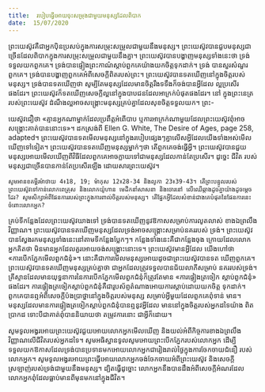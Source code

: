 ```yaml
---
title:  របៀបធ្វើអោយចុះសម្រុងជាមួយមនុស្សដែលពិបាក
date:  15/07/2020
---
```


ព្រះយេស៊ូវគឺជាអ្នកបុិនប្រសប់ក្នុងការសម្រុះសម្រួលជាមួយនឹងមនុស្ស។ ព្រះយេស៊ូវបានជួបមនុស្សជាច្រើនដែលពិបាកក្នុងការសម្រុះសម្រួលជាមួយនឹងគ្នា។ ព្រះយេស៊ូវបានបង្ហាញមនុស្សទាំងនេះថា ទ្រង់ទទួលយកពួកគេ។ ទ្រង់បានផ្ទៀងព្រះកាណ៌ស្តាប់ពួកគេយ៉ាងយកចិត្តទុកដាក់។ ទ្រង់ បានសួរសំណួរពួកគេ។ ទ្រង់បានបង្ហាញពួកគេអំពីសេចក្តីពិតរបស់ព្រះ។ ព្រះយេស៊ូវបានទតឃើញនៅក្នុងចិត្តរបស់មនុស្ស។ ទ្រង់បានទតឃើញថា សូម្បីតែមនុស្សដែលមានចិត្តរឹងទទឹងក៏ចង់បានអ្វីដែល ល្អប្រសើរផងដែរ។ ព្រះយេស៊ូវក៏ទតឃើញសេចក្តីល្អនៅក្នុងបាបជនដែលអាក្រក់បំផុតផងដែរ។ នៅ ក្នុងព្រះនេត្ររបស់ព្រះយេស៊ូវ ដំណឹងល្អអាចសង្គ្រោះមនុស្សគ្រប់គ្នាដែលសុខចិត្តទទួលយក។ ព្រះ-

យេស៊ូវជឿថា «គ្មានអ្នកណាម្នាក់ដែលប្រពឹត្តអំពើបាប ឬការអាក្រក់ណាមួយដែលព្រះយេស៊ូវពុំអាចសង្គ្រោះគាត់បាននោះទេ»។ ដកស្រង់ពី Ellen G. White, The Desire of Ages, page 258, adapted។ ព្រះយេស៊ូវបានទតមើលមនុស្សនៅក្នុងរបៀបផ្សេងៗគ្នាលើសអ្វីដែលយើងទាំងអស់មើល ឃើញទៅទៀត។ ព្រះយេស៊ូវបានទតឃើញមនុស្សម្នាក់ៗថា តើពួកគេចង់ធ្វើអ្វី។ ព្រះយេស៊ូវបានជួយ មនុស្សអោយមើលឃើញពីវិធីដែលពួកគេអាចក្លាយទៅជាមនុស្សដែលកាន់តែប្រសើរ។ ដូច្នេះ ជីវិត របស់មនុស្សជាច្រើនបានកាន់តែប្រសើរឡើង ដោយសារព្រះយេស៊ូវ។

`សូមអានខគម្ពីរម៉ាថាយ 4៖18, 19; ម៉ាកុស 12៖28-34 និងលូកា 23៖39-43។ តើព្រះបន្ទូលរបស់ព្រះយេស៊ូវទៅកាន់លោកពេត្រុស និងលោកយ៉ូហាន មេដឹកនាំសាសនា និងចោរនៅ លើឈើឆ្កាងដូចគ្នាយ៉ាងដូចម្តេចដែរ? សូមសិក្សាអំពីផែនការរបស់ព្រះក្នុងការពាល់ចិត្តរបស់មនុស្ស។ តើផ្នែកអ្វីដែលសំខាន់ជាងគេបំផុតនៃផែនការនេះចំពោះលោកអ្នក?`

គ្រប់ទីកន្លែងដែលព្រះយេស៊ូវយាងទៅ ទ្រង់បានទតឃើញនូវឱកាសសម្រាប់ការលូតលាស់ ខាងឯព្រលឹងវិញ្ញាណ។ ព្រះយេស៊ូវបានទតឃើញមនុស្សដែលទ្រង់អាចសង្គ្រោះសម្រាប់នគររបស់ ទ្រង់។ ព្រះយេស៊ូវបានស្វែងរកមនុស្សទាំងនេះនៅតាមទីកន្លែងប្លែកៗ។ កន្លែងទាំងនេះគឺជាកន្លែងចុង ក្រោយដែលលោកអ្នកគិតថា មិនមានអ្នកដែលគួរអោយចង់សង្គ្រោះនោះទេ។ ព្រះយេស៊ូវមានអ្វីដែល យើងហៅថា «ការបើកភ្នែកមើលពួកជំនុំ»។ នោះគឺជាការមើលមនុស្សអោយដូចជាព្រះយេស៊ូវបានទត ឃើញពួកគេ។ ព្រះយេស៊ូវបានទតឃើញមនុស្សគ្រប់គ្នាថា ជាអ្នកដែលត្រូវទទួលបានជ័យលាភីសម្រាប់ នគររបស់ទ្រង់។ គ្រីស្ទានដែលមានយុទ្ធនាការនៃការបើកភ្នែកមើលពួកជំនុំក៏ត្រូវតែមាន «ការផ្ទៀងត្រចៀក ស្តាប់ពួកជំនុំ» ផងដែរ។ ការផ្ទៀងត្រចៀកស្តាប់ពួកជំនុំគឺជារូបស័ព្ទតំណាងអោយការស្តាប់ដោយយកចិត្ត ទុកដាក់។ ពួកគេបានឮអំពីសេចក្តីប៉ងប្រាថ្នានៅក្នុងចិត្តរបស់មនុស្ស សម្រាប់អ្វីមួយដែលពួកគេពុំទាន់ មាន។ មនុស្សដែលមានការផ្ទៀងត្រចៀកស្តាប់ពួកជំនុំបានឮនូវអ្វីដែល មាននៅក្នុងចិត្តរបស់អ្នកដទៃយ៉ាង ពិតប្រាកដ ទោះបីជាគាត់ពុំបាននិយាយថា តម្រូវការនោះ ជាអ្វីក៏ដោយ។

សូមទូលអង្វរអោយព្រះយេស៊ូវជួយអោយលោកអ្នកមើលឃើញ និងយល់អំពីកិច្ចការខាងឯព្រលឹងវិញ្ញាណលើជីវិតរបស់អ្នកដទៃ។ សូមអធិស្ឋានទូលសូមអោយព្រះបើកភ្នែករបស់លោកអ្នក ដើម្បី ទទួលយកឱកាសដែលទ្រង់បានប្រទានមកអោយលោកអ្នកជារៀងរាល់ថ្ងៃក្នុងការចែកចាយជំនឿ របស់លោកអ្នក។ សូមទូលអង្វរអោយព្រះធ្វើអោយលោកអ្នកចង់ចែកចាយអំពីព្រះយេស៊ូវ និងសេចក្តី ស្រឡាញ់របស់ទ្រង់ជាមួយនឹងមនុស្ស។ ដ្បិតធ្វើដូច្នោះ លោកអ្នកនឹងបានដឹងអំពីសេចក្តីអំណរដែលលោកអ្នកពុំដែលធ្លាប់មានពីមុនមកនៅក្នុងជីវិត។